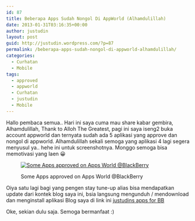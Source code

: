 ```yaml
---
id: 87
title: Beberapa Apps Sudah Nongol Di AppWorld (Alhamdulillah)
date: 2013-01-31T03:16:35+00:00
author: justudin
layout: post
guid: http://justudin.wordpress.com/?p=87
permalink: /beberapa-apps-sudah-nongol-di-appworld-alhamdulillah/
categories:
  - Curhatan
  - Mobile
tags:
  - approved
  - appworld
  - Curhatan
  - justudin
  - Mobile
---
```

Hallo pembaca semua.. Hari ini saya cuma mau share kabar gembira, Alhamdulillah, Thank to Alloh The Greatest, pagi ini saya iseng2 buka account appworld dan ternyata sudah ada 5 aplikasi yang approve dan nongol di appworld.<!--more--> Alhamdulillah sekali semoga yang aplikasi 4 lagi segera menyusul ya.. hehe ini untuk screenshotnya. Monggo semoga bisa memotivasi yang laen 😀<figure id="attachment_88" style="width: 625px" class="wp-caption aligncenter">

[<img class="size-large wp-image-88" alt="Some Apps approved on Apps World @BlackBerry" src="files/uploads/2013/01/blackberryappworld.png?w=625" width="625" height="340" srcset="files/uploads/2013/01/blackberryappworld-300x163.png 300w, files/uploads/2013/01/blackberryappworld-768x418.png 768w, files/uploads/2013/01/blackberryappworld-1024x558.png 1024w, files/uploads/2013/01/blackberryappworld-1200x654.png 1200w, files/uploads/2013/01/blackberryappworld.png 1366w" sizes="(max-width: 625px) 100vw, 625px" />](files/uploads/2013/01/blackberryappworld.png)<figcaption class="wp-caption-text">Some Apps approved on Apps World @BlackBerry</figcaption></figure> 

Oiya satu lagi bagi yang pengen stay tune-up alias bisa mendapatkan update dari kontek blog saya ini, bsia langsung mengunduh / mendownload dan menginstall aplikasi Blog saya di link ini <a title="justudin apps" href="http://appworld.blackberry.com/webstore/content/22145432/?countrycode=ID" target="_blank">justudins apps for BB</a>

Oke, sekian dulu saja. Semoga bermanfaat :)